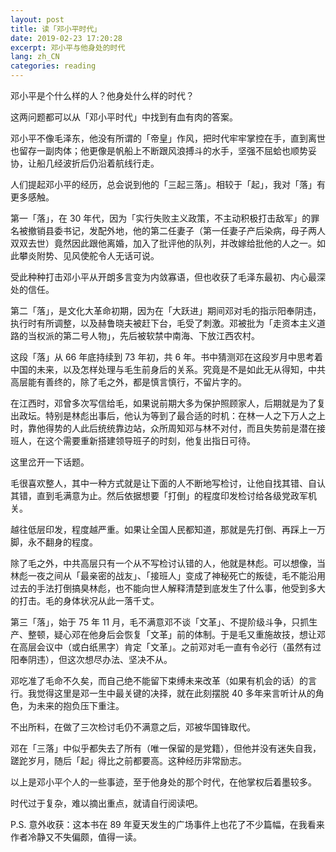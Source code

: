 ```yaml
---
layout: post
title: 读「邓小平时代」
date: 2019-02-23 17:20:28
excerpt: 邓小平与他身处的时代
lang: zh_CN
categories: reading
---
```


邓小平是个什么样的人？他身处什么样的时代？

这两问题都可以从「邓小平时代」中找到有血有肉的答案。

邓小平不像毛泽东，他没有所谓的「帝皇」作风，把时代牢牢掌控在手，直到离世也留存一副肉体；他更像是帆船上不断跟风浪搏斗的水手，坚强不屈蛤也顺势妥协，让船几经波折后仍沿着航线行走。

人们提起邓小平的经历，总会说到他的「三起三落」。相较于「起」，我对「落」有更多感触。

第一「落」，在 30 年代，因为「实行失败主义政策，不主动积极打击敌军」的罪名被撤销县委书记，发配外地，他的第二任妻子（第一任妻子产后染病，母子两人双双去世）竟然因此跟他离婚，加入了批评他的队列，并改嫁给批他的人之一。如此攀炎附势、见风使舵令人无话可说。

受此种种打击邓小平从开朗多言变为内敛寡语，但也收获了毛泽东最初、内心最深处的信任。

第二「落」，是文化大革命初期，因为在「大跃进」期间邓对毛的指示阳奉阴违，执行时有所调整，以及赫鲁晓夫被赶下台，毛受了刺激。邓被批为「走资本主义道路的当权派的第二号人物」，先后被软禁中南海、下放江西农村。

这段「落」从 66 年底持续到 73 年初，共 6 年。书中猜测邓在这段岁月中思考着中国的未来，以及怎样处理与毛生前身后的关系。究竟是不是如此无从得知，中共高层能有善终的，除了毛之外，都是慎言慎行，不留片字的。

在江西时，邓曾多次写信给毛，如果说前期大多为保护照顾家人，后期就是为了复出政坛。特别是林彪出事后，他认为等到了最合适的时机：在林一人之下万人之上时，靠他得势的人此后统统靠边站，众所周知邓与林不对付，而且失势前是潜在接班人，在这个需要重新搭建领导班子的时刻，他复出指日可待。

这里岔开一下话题。

毛很喜欢整人，其中一种方式就是让下面的人不断地写检讨，让他自找其错、自认其错，直到毛满意为止。然后依据想要「打倒」的程度印发检讨给各级党政军机关。

越往低层印发，程度越严重。如果让全国人民都知道，那就是先打倒、再踩上一万脚，永不翻身的程度。

除了毛之外，中共高层只有一个从不写检讨认错的人，他就是林彪。可以想像，当林彪一夜之间从「最亲密的战友」、「接班人」变成了神秘死亡的叛徒，毛不能沿用过去的手法打倒搞臭林彪，也不能向世人解释清楚到底发生了什么事，他受到多大的打击。毛的身体状况从此一落千丈。

第三「落」，始于 75 年 11 月，毛不满意邓不谈「文革」、不提阶级斗争，只抓生产、整顿，疑心邓在他身后会恢复「文革」前的体制。于是毛又重施故技，想让邓在高层会议中（或白纸黑字）肯定「文革」。之前邓对毛一直有令必行（虽然有过阳奉阴违），但这次想尽办法、坚决不从。

邓吃准了毛命不久矣，而自己绝不能留下束缚未来改革（如果有机会的话）的言行。我觉得这里是邓一生中最关键的决择，就在此刻摆脱 40 多年来言听计从的角色，为未来的抱负压下重注。

不出所料，在做了三次检讨毛仍不满意之后，邓被华国锋取代。

邓在「三落」中似乎都失去了所有（唯一保留的是党籍），但他并没有迷失自我，蹉跎岁月，随后「起」得比之前都要高。这种经历非常励志。

以上是邓小平个人的一些事迹，至于他身处的那个时代，在他掌权后着墨较多。

时代过于复杂，难以摘出重点，就请自行阅读吧。

P.S. 意外收获：这本书在 89 年夏天发生的广场事件上也花了不少篇幅，在我看来作者冷静又不失偏颇，值得一读。